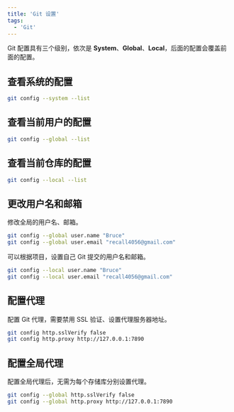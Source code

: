 ```yaml
---
title: 'Git 设置'
tags:
  - 'Git'
---
```


Git 配置具有三个级别，依次是 **System**、**Global**、**Local**，后面的配置会覆盖前面的配置。

## 查看系统的配置

```bash
git config --system --list
```

## 查看当前用户的配置

```bash
git config --global --list
```

## 查看当前仓库的配置

```bash
git config --local --list
```

## 更改用户名和邮箱

修改全局的用户名、邮箱。

```bash
git config --global user.name "Bruce"
git config --global user.email "recall4056@gmail.com"
```

可以根据项目，设置自己 Git 提交的用户名和邮箱。

```bash
git config --local user.name "Bruce"
git config --local user.email "recall4056@gmail.com"
```

## 配置代理

配置 Git 代理，需要禁用 SSL 验证、设置代理服务器地址。

```bash
git config http.sslVerify false
git config http.proxy http://127.0.0.1:7890
```

## 配置全局代理

配置全局代理后，无需为每个存储库分别设置代理。

```bash
git config --global http.sslVerify false
git config --global http.proxy http://127.0.0.1:7890
```
